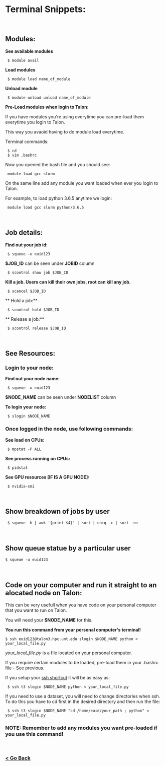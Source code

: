 # Terminal Snippets:

<br>

## Modules:

**See available modules**

```
 $ module avail
```

**Load modules**

```
 $ module load name_of_module
```

**Unload module**

```
 $ module unload unload name_of_module
```

**Pre-Load modules when login to Talon:**

If you have modules you're using everytime you can pre-load them everytime you login to Talon.

This way you avaoid having to do module load everytime.

Terminal commands:
```
 $ cd
 $ vim .bashrc
```
Now you opened the bash file and you should see:


```
 module load gcc slurm
```
On the same line add any module you want loaded when ever you login to Talon. 

For example, to load python 3.6.5 anytime we login:


```
 module load gcc slurm python/3.6.5
```




<br>

## Job details:

**Find out your job id:**
```
 $ squeue -u euid123
```
 
**\$JOB_ID** can be seen under **JOBID** column

```
 $ scontrol show job $JOB_ID
```

**Kill a job. Users can kill their own jobs, root can kill any job.**

```
 $ scancel $JOB_ID
```

** Hold a job:**

```
 $ scontrol hold $JOB_ID
```


** Release a job:**

```
 $ scontrol release $JOB_ID
 ```
 
 <br>
 
 ## See Resources:
 
 ### Login to your node:

**Find out your node name:**
```
 $ squeue -u euid123
```
**\$NODE_NAME** can be seen under **NODELIST** column

**To login your node:**
```
 $ slogin $NODE_NAME
```
### Once logged in the node, use following commands:
**See load on CPUs:**

```
 $ mpstat -P ALL 
```
**See process running on CPUs:**

```
 $ pidstat
```

**See GPU resources [IF IS A GPU NODE]:**


```
 $ nvidia-smi
```

<br>

## Show breakdown of jobs by user


```
 $ squeue -h | awk '{print $4}' | sort | uniq -c | sort -rn
```

<br>

## Show queue statue by a particular user


```
$ squeue -u euid123
```

<br>


## Code on your computer and run it straight to an alocated node on Talon:
This can be very usefull when you have code on your personal computer that you want to run on Talon.

You will need your  **\$NODE_NAME** for this. 

**You run this command from your personal computer's terminal!**

```
$ ssh euid123@talon3.hpc.unt.edu slogin $NODE_NAME python < your_local_file.py 
```
*your_local_file.py* is a file located on your personal computer.

If you require certain modules to be loaded, pre-load them in your .bashrc file - See previous.

If you setup your [ssh shortcut](https://github.com/gmihaila/unt_hpc/tree/master/ssh_configure) it will be as easy as:



```
 $ ssh t3 slogin $NODE_NAME python < your_local_file.py
```

If you need to use a dataset, you will need to change directories when ssh. To do this you have to cd first in the desired directory and then run the file:



```
 $ ssh t3 slogin $NODE_NAME "cd /home/euid/your_path ; python" < your_local_file.py
```

### NOTE: Remember to add any modules you want pre-loaded if you use this command!


<br/>

### [< Go Back](https://github.com/gmihaila/unt_hpc)
